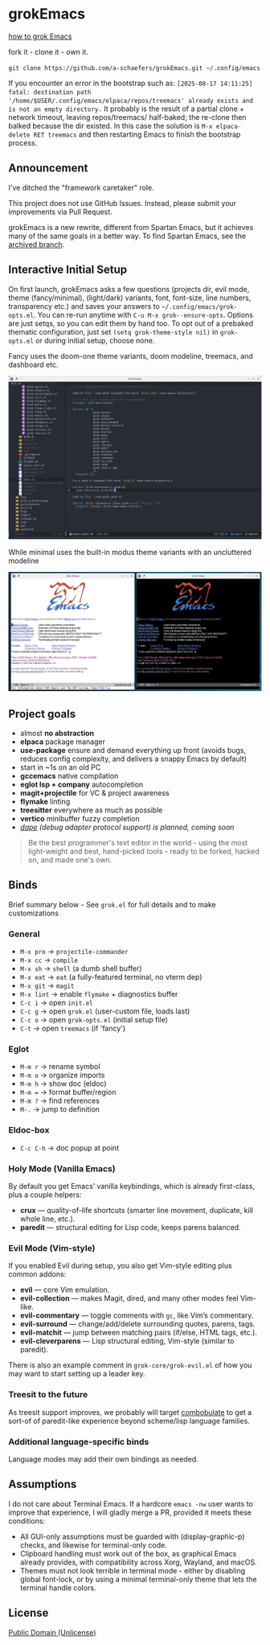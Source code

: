 # grokEmacs

[how to grok Emacs](https://www.youtube.com/playlist?list=PLFf4Ibrb-mjTcoaVv6orVtH93K47GPrwl)

fork it - clone it - own it.

`git clone https://github.com/a-schaefers/grokEmacs.git ~/.config/emacs`

If you encounter an error in the bootstrap such as: `[2025-08-17 14:11:25] fatal: destination path '/home/$USER/.config/emacs/elpaca/repos/treemacs' already exists and is not an empty directory.` It probably is the result of a partial clone + network timeout, leaving repos/treemacs/ half-baked; the re-clone then balked because the dir existed. In this case the solution is `M-x elpaca-delete RET treemacs` and then restarting Emacs to finish the bootstrap process.

## Announcement

I've ditched the "framework caretaker" role.

This project does not use GitHub Issues. Instead, please submit your improvements via Pull Request.

grokEmacs is a new rewrite, different from Spartan Emacs, but it achieves many of the same goals in a better way. To find Spartan Emacs, see the [archived branch](https://github.com/a-schaefers/spartan-emacs/tree/spartan-emacs-archive).

## Interactive Initial Setup

On first launch, grokEmacs asks a few questions (projects dir, evil mode, theme (fancy/minimal), (light/dark) variants, font, font-size, line numbers, transparency etc.) and saves your answers to `~/.config/emacs/grok-opts.el`. You can re-run anytime with `C-u M-x grok--ensure-opts`. Options are just setqs, so you can edit them by hand too. To opt out of a prebaked thematic configuration, just set `(setq grok-theme-style nil)` in `grok-opts.el` or during initial setup, choose none.

Fancy uses the doom-one theme variants, doom modeline, treemacs, and dashboard etc.

![fancy](grok-fancy.jpg)

While minimal uses the built-in modus theme variants with an uncluttered modeline

![minimal](grok-minimal.jpg)

## Project goals

- almost **no abstraction**
- **elpaca** package manager
- **use-package** ensure and demand everything up front (avoids bugs, reduces config complexity, and delivers a snappy Emacs by default)
- start in ~1s on an old PC
- **gccemacs** native compilation
- **eglot lsp + company** autocompletion
- **magit+projectile** for VC & project awareness
- **flymake** linting
- **treesitter** everywhere as much as possible
- **vertico** minibuffer fuzzy completion
- *[dape](https://github.com/svaante/dape) (debug adapter protocol support) is planned, coming soon*

> Be the best programmer's text editor in the world - using the most light-weight and best, hand-picked tools - ready to be forked, hacked on, and made one's own.

## Binds

Brief summary below - See `grok.el` for full details and to make customizations

### General
- `M-x pro` → `projectile-commander`
- `M-x cc` → `compile`
- `M-x sh` → `shell` (a dumb shell buffer)
- `M-x eat` → `eat` (a fully-featured terminal, no vterm dep)
- `M-x git` → `magit`
- `M-x lint` → enable `flymake` + diagnostics buffer
- `C-c i` → open `init.el`
- `C-c g` → open `grok.el`      (user-custom file, loads last)
- `C-c o` → open `grok-opts.el` (initial setup file)
- `C-t` → open `treemacs` (if 'fancy')

### Eglot
- `M-m r` → rename symbol
- `M-m o` → organize imports
- `M-m h` → show doc (eldoc)
- `M-m =` → format buffer/region
- `M-m ?` → find references
- `M-.`   → jump to definition

### Eldoc-box
- `C-c C-h` → doc popup at point

### Holy Mode (Vanilla Emacs)

By default you get Emacs’ vanilla keybindings, which is already first-class, plus a couple helpers:

- **crux** — quality-of-life shortcuts (smarter line movement, duplicate, kill whole line, etc.).
- **paredit** — structural editing for Lisp code, keeps parens balanced.

### Evil Mode (Vim-style)

If you enabled Evil during setup, you also get Vim-style editing plus common addons:

- **evil** — core Vim emulation.
- **evil-collection** — makes Magit, dired, and many other modes feel Vim-like.
- **evil-commentary** — toggle comments with `gc`, like Vim’s commentary.
- **evil-surround** — change/add/delete surrounding quotes, parens, tags.
- **evil-matchit** — jump between matching pairs (if/else, HTML tags, etc.).
- **evil-cleverparens** — Lisp structural editing, Vim-style (similar to paredit).

There is also an example comment in `grok-core/grok-evil.el` of how you may want to start setting up a leader key.

### Treesit to the future

As treesit support improves, we probably will target [combobulate](https://github.com/mickeynp/combobulate) to get a sort-of of paredit-like
experience beyond scheme/lisp language families.

### Additional language-specific binds

Language modes may add their own bindings as needed.
## Assumptions

I do not care about Terminal Emacs. If a hardcore `emacs -nw` user wants to improve that experience, I will gladly merge a PR, provided it meets these conditions:

- All GUI-only assumptions must be guarded with (display-graphic-p) checks, and likewise for terminal-only code.
- Clipboard handling must work out of the box, as graphical Emacs already provides, with compatibility across Xorg, Wayland, and macOS.
- Themes must not look terrible in terminal mode - either by disabling global font-lock, or by using a minimal terminal-only theme that lets the terminal handle colors.

## License
[Public Domain (Unlicense)](https://unlicense.org)
